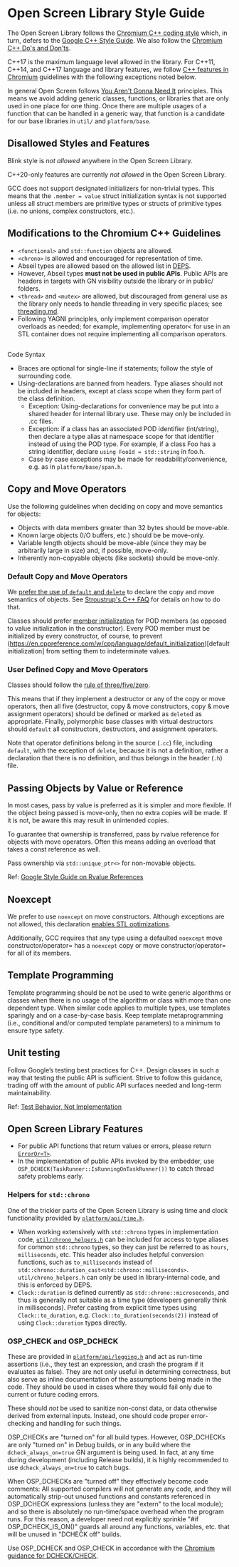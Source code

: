 # Open Screen Library Style Guide

The Open Screen Library follows the [Chromium C++ coding style](https://chromium.googlesource.com/chromium/src/+/main/styleguide/c++/c++.md)
which, in turn, defers to the [Google C++ Style Guide](https://google.github.io/styleguide/cppguide.html).
We also follow the [Chromium C++ Do's and Don'ts](https://sites.google.com/a/chromium.org/dev/developers/coding-style/cpp-dos-and-donts).

C++17 is the maximum language level allowed in the library.  For C++11, C++14,
and C++17 language and library features, we follow [C++ features in
Chromium](https://chromium.googlesource.com/chromium/src/+/main/styleguide/c++/c++-features.md)
guidelines with the following exceptions noted below.

In general Open Screen follows [You Aren't Gonna Need
It](https://martinfowler.com/bliki/Yagni.html) principles.  This means we avoid
adding generic classes, functions, or libraries that are only used in one place
for one thing.  Once there are multiple usages of a function that can be handled
in a generic way, that function is a candidate for our base libraries in `util/`
and `platform/base`.

## Disallowed Styles and Features

Blink style is *not allowed* anywhere in the Open Screen Library.

C++20-only features are currently *not allowed* in the Open Screen Library.

GCC does not support designated initializers for non-trivial types.  This means
that the `.member = value` struct initialization syntax is not supported unless
all struct members are primitive types or structs of primitive types (i.e. no
unions, complex constructors, etc.).

## Modifications to the Chromium C++ Guidelines

- `<functional>` and `std::function` objects are allowed.
- `<chrono>` is allowed and encouraged for representation of time.
- Abseil types are allowed based on the allowed list in [DEPS](
  https://chromium.googlesource.com/openscreen/+/refs/heads/master/DEPS).
- However, Abseil types **must not be used in public APIs**.  Public APIs are
  headers in targets with GN visibility outside the library or in public/ folders.
- `<thread>` and `<mutex>` are allowed, but discouraged from general use as the
  library only needs to handle threading in very specific places;
  see [threading.md](threading.md).
- Following YAGNI principles, only implement comparison operator overloads as
  needed; for example, implementing operator< for use in an STL container does
  not require implementing all comparison operators.

## 

Code Syntax

- Braces are optional for single-line if statements; follow the style of
  surrounding code.
- Using-declarations are banned from headers.  Type aliases should not be
  included in headers, except at class scope when they form part of the class
  definition.
    - Exception: Using-declarations for convenience may be put into a shared
      header for internal library use.  These may only be included in
      .cc files.
    - Exception: if a class has an associated POD identifier (int/string), then
      declare a type alias at namespace scope for that identifier instead of using
      the POD type.  For example, if a class Foo has a string identifier, declare
      `using FooId = std::string` in foo.h.
    - Case by case exceptions may be made for readability/convenience,
      e.g. as in `platform/base/span.h`.

## Copy and Move Operators

Use the following guidelines when deciding on copy and move semantics for
objects:

- Objects with data members greater than 32 bytes should be move-able.
- Known large objects (I/O buffers, etc.) should be be move-only.
- Variable length objects should be move-able
  (since they may be arbitrarily large in size) and, if possible, move-only.
- Inherently non-copyable objects (like sockets) should be move-only.

### Default Copy and Move Operators

We [prefer the use of `default` and `delete`](https://sites.google.com/a/chromium.org/dev/developers/coding-style/cpp-dos-and-donts#TOC-Prefer-to-use-default)
to declare the copy and move semantics of objects.  See
[Stroustrup's C++ FAQ](http://www.stroustrup.com/C++11FAQ.html#default)
for details on how to do that.

Classes should prefer [member
initialization](https://en.cppreference.com/w/cpp/language/data_members#Member_initialization)
for POD members (as opposed to value initialization in the constructor).  Every POD
member must be initialized by every constructor, of course, to prevent
(https://en.cppreference.com/w/cpp/language/default_initialization)[default
initialization] from setting them to indeterminate values.

### User Defined Copy and Move Operators

Classes should follow the [rule of three/five/zero](https://en.cppreference.com/w/cpp/language/rule_of_three).

This means that if they implement a destructor or any of the copy or move
operators, then all five (destructor, copy & move constructors, copy & move
assignment operators) should be defined or marked as `delete`d as appropriate.
Finally, polymorphic base classes with virtual destructors should `default` all
constructors, destructors, and assignment operators.

Note that operator definitions belong in the source (`.cc`) file, including
`default`, with the exception of `delete`, because it is not a definition,
rather a declaration that there is no definition, and thus belongs in the header
(`.h`) file.

## Passing Objects by Value or Reference

In most cases, pass by value is preferred as it is simpler and more flexible.
If the object being passed is move-only, then no extra copies will be made.  If
it is not, be aware this may result in unintended copies.

To guarantee that ownership is transferred, pass by rvalue reference for objects
with move operators.  Often this means adding an overload that takes a const
reference as well.

Pass ownership via `std::unique_ptr<>` for non-movable objects.

Ref: [Google Style Guide on Rvalue References](https://google.github.io/styleguide/cppguide.html#Rvalue_references)

## Noexcept

We prefer to use `noexcept` on move constructors.  Although exceptions are not
allowed, this declaration [enables STL optimizations](https://en.cppreference.com/w/cpp/language/noexcept_spec).

Additionally, GCC requires that any type using a defaulted `noexcept` move
constructor/operator= has a `noexcept` copy or move constructor/operator= for
all of its members.

## Template Programming

Template programming should be not be used to write generic algorithms or
classes when there is no usage of the algorithm or class with more than one
dependent type.  When similar code applies to multiple types, use templates
sparingly and on a case-by-case basis. Keep template metaprogramming (i.e.,
conditional and/or computed template parameters) to a minimum to ensure
type safety.

## Unit testing

Follow Google’s testing best practices for C++.  Design classes in such a way
that testing the public API is sufficient.  Strive to follow this guidance,
trading off with the amount of public API surfaces needed and long-term
maintainability.

Ref: [Test Behavior, Not Implementation](https://testing.googleblog.com/2013/08/testing-on-toilet-test-behavior-not.html)

## Open Screen Library Features

- For public API functions that return values or errors, please return
  [`ErrorOr<T>`](https://chromium.googlesource.com/openscreen/+/master/platform/base/error.h).
- In the implementation of public APIs invoked by the embedder, use
  `OSP_DCHECK(TaskRunner::IsRunningOnTaskRunner())` to catch thread safety
  problems early.

### Helpers for `std::chrono`

One of the trickier parts of the Open Screen Library is using time and clock
functionality provided by [`platform/api/time.h`](https://chromium.googlesource.com/openscreen/+/refs/heads/master/platform/api/time.h).

- When working extensively with `std::chrono` types in implementation code,
  [`util/chrono_helpers.h`](https://chromium.googlesource.com/openscreen/+/refs/heads/master/util/chrono_helpers.h)
  can be included for access to type aliases for
  common `std::chrono` types, so they can just be referred to as `hours`,
  `milliseconds`, etc. This header also includes helpful conversion functions,
  such as `to_milliseconds` instead of
  `std::chrono::duration_cast<std::chrono::milliseconds>`.
  `util/chrono_helpers.h` can only be used in library-internal code, and
  this is enforced by DEPS.
- `Clock::duration` is defined currently as `std::chrono::microseconds`, and
  thus is generally not suitable as a time type (developers generally think in
  milliseconds). Prefer casting from explicit time types using
  `Clock::to_duration`, e.g. `Clock::to_duration(seconds(2))`
  instead of using `Clock::duration` types directly.

### OSP_CHECK and OSP_DCHECK

These are provided in [`platform/api/logging.h`](https://chromium.googlesource.com/openscreen/+/refs/heads/master/platform/api/logging.h)
and act as run-time assertions (i.e., they
test an expression, and crash the program if it evaluates as false). They are
not only useful in determining correctness, but also serve as inline
documentation of the assumptions being made in the code. They should be used in
cases where they would fail only due to current or future coding errors.

These should *not* be used to sanitize non-const data, or data otherwise derived
from external inputs. Instead, one should code proper error-checking and
handling for such things.

OSP_CHECKs are "turned on" for all build types. However, OSP_DCHECKs are only
"turned on" in Debug builds, or in any build where the `dcheck_always_on=true`
GN argument is being used. In fact, at any time during development (including
Release builds), it is highly recommended to use `dcheck_always_on=true` to
catch bugs.

When OSP_DCHECKs are "turned off" they effectively become code comments: All
supported compilers will not generate any code, and they will automatically
strip-out unused functions and constants referenced in OSP_DCHECK expressions
(unless they are "extern" to the local module); and so there is absolutely no
run-time/space overhead when the program runs. For this reason, a developer need
not explicitly sprinkle "#if OSP_DCHECK_IS_ON()" guards all around any
functions, variables, etc. that will be unused in "DCHECK off" builds.

Use OSP_DCHECK and OSP_CHECK in accordance with the
[Chromium guidance for DCHECK/CHECK](https://chromium.googlesource.com/chromium/src/+/main/styleguide/c++/c++.md#check_dcheck_and-notreached).
